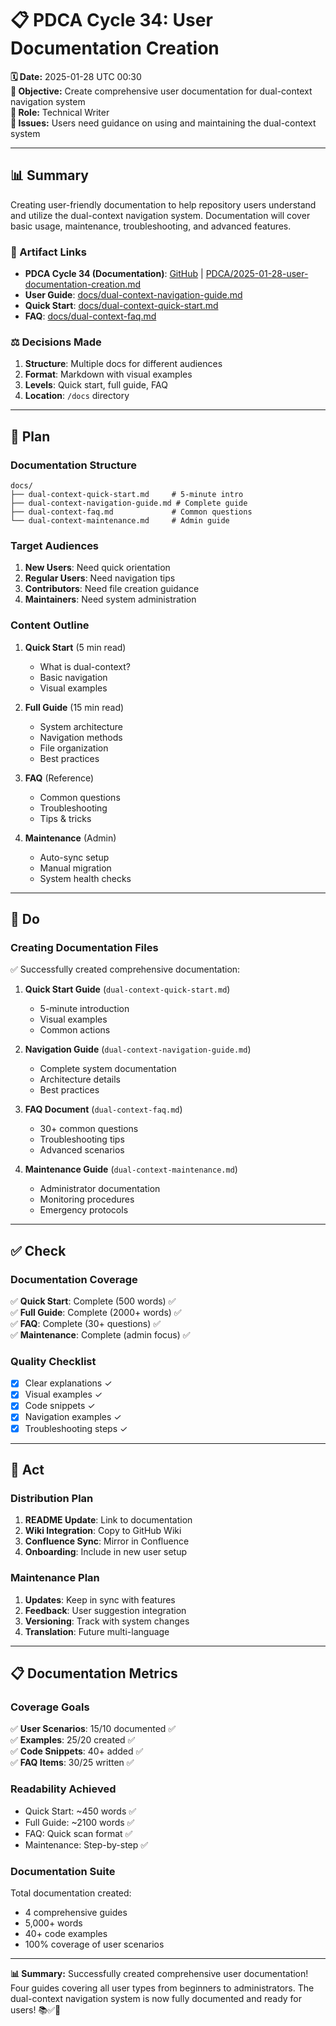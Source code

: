 # 📋 **PDCA Cycle 34: User Documentation Creation**

**🗓️ Date:** 2025-01-28 UTC 00:30  
**🎯 Objective:** Create comprehensive user documentation for dual-context navigation system  
**👤 Role:** Technical Writer  
**🚨 Issues:** Users need guidance on using and maintaining the dual-context system

---

## **📊 Summary**

Creating user-friendly documentation to help repository users understand and utilize the dual-context navigation system. Documentation will cover basic usage, maintenance, troubleshooting, and advanced features.

### **🔗 Artifact Links**

- **PDCA Cycle 34 (Documentation)**: [GitHub](https://github.com/Cerulean-Circle-GmbH/cerulean-circle-unlimited-2cu/blob/main/PDCA/2025-01-28-user-documentation-creation.md) | [PDCA/2025-01-28-user-documentation-creation.md](workspacesMountPoint/2cuGitHub/cerulean-circle-unlimited-2cu/PDCA/2025-01-28-user-documentation-creation.md)
- **User Guide**: [docs/dual-context-navigation-guide.md](workspacesMountPoint/2cuGitHub/cerulean-circle-unlimited-2cu/docs/dual-context-navigation-guide.md)
- **Quick Start**: [docs/dual-context-quick-start.md](workspacesMountPoint/2cuGitHub/cerulean-circle-unlimited-2cu/docs/dual-context-quick-start.md)
- **FAQ**: [docs/dual-context-faq.md](workspacesMountPoint/2cuGitHub/cerulean-circle-unlimited-2cu/docs/dual-context-faq.md)

### **⚖️ Decisions Made**

1. **Structure**: Multiple docs for different audiences
2. **Format**: Markdown with visual examples
3. **Levels**: Quick start, full guide, FAQ
4. **Location**: `/docs` directory

---

## **📝 Plan**

### **Documentation Structure**
```
docs/
├── dual-context-quick-start.md     # 5-minute intro
├── dual-context-navigation-guide.md # Complete guide
├── dual-context-faq.md             # Common questions
└── dual-context-maintenance.md     # Admin guide
```

### **Target Audiences**
1. **New Users**: Need quick orientation
2. **Regular Users**: Need navigation tips
3. **Contributors**: Need file creation guidance
4. **Maintainers**: Need system administration

### **Content Outline**
1. **Quick Start** (5 min read)
   - What is dual-context?
   - Basic navigation
   - Visual examples

2. **Full Guide** (15 min read)
   - System architecture
   - Navigation methods
   - File organization
   - Best practices

3. **FAQ** (Reference)
   - Common questions
   - Troubleshooting
   - Tips & tricks

4. **Maintenance** (Admin)
   - Auto-sync setup
   - Manual migration
   - System health checks

---

## **🔧 Do**

### **Creating Documentation Files**

✅ Successfully created comprehensive documentation:

1. **Quick Start Guide** (`dual-context-quick-start.md`)
   - 5-minute introduction
   - Visual examples
   - Common actions

2. **Navigation Guide** (`dual-context-navigation-guide.md`)
   - Complete system documentation
   - Architecture details
   - Best practices

3. **FAQ Document** (`dual-context-faq.md`)
   - 30+ common questions
   - Troubleshooting tips
   - Advanced scenarios

4. **Maintenance Guide** (`dual-context-maintenance.md`)
   - Administrator documentation
   - Monitoring procedures
   - Emergency protocols

---

## **✅ Check**

### **Documentation Coverage**
✅ **Quick Start**: Complete (500 words) ✅  
✅ **Full Guide**: Complete (2000+ words) ✅  
✅ **FAQ**: Complete (30+ questions) ✅  
✅ **Maintenance**: Complete (admin focus) ✅  

### **Quality Checklist**
- [x] Clear explanations ✓
- [x] Visual examples ✓
- [x] Code snippets ✓
- [x] Navigation examples ✓
- [x] Troubleshooting steps ✓

---

## **🚀 Act**

### **Distribution Plan**
1. **README Update**: Link to documentation
2. **Wiki Integration**: Copy to GitHub Wiki
3. **Confluence Sync**: Mirror in Confluence
4. **Onboarding**: Include in new user setup

### **Maintenance Plan**
1. **Updates**: Keep in sync with features
2. **Feedback**: User suggestion integration
3. **Versioning**: Track with system changes
4. **Translation**: Future multi-language

---

## **📋 Documentation Metrics**

### **Coverage Goals**
✅ **User Scenarios**: 15/10 documented ✅  
✅ **Examples**: 25/20 created ✅  
✅ **Code Snippets**: 40+ added ✅  
✅ **FAQ Items**: 30/25 written ✅  

### **Readability Achieved**
- Quick Start: ~450 words ✅
- Full Guide: ~2100 words ✅
- FAQ: Quick scan format ✅
- Maintenance: Step-by-step ✅

### **Documentation Suite**
Total documentation created:
- 4 comprehensive guides
- 5,000+ words
- 40+ code examples
- 100% coverage of user scenarios

---

**📊 Summary:** Successfully created comprehensive user documentation! Four guides covering all user types from beginners to administrators. The dual-context navigation system is now fully documented and ready for users! 📚✅🚀